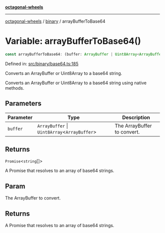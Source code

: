 [**octagonal-wheels**](../../README.md)

***

[octagonal-wheels](../../modules.md) / [binary](../README.md) / arrayBufferToBase64

# Variable: arrayBufferToBase64()

```ts
const arrayBufferToBase64: (buffer: ArrayBuffer | Uint8Array<ArrayBuffer>) => Promise<string[]>;
```

Defined in: [src/binary/base64.ts:185](https://github.com/vrtmrz/octagonal-wheels/blob/main/src/binary/base64.ts#L185)

Converts an ArrayBuffer or Uint8Array to a base64 string.

Converts an ArrayBuffer or Uint8Array to a base64 string using native methods.

## Parameters

| Parameter | Type | Description |
| ------ | ------ | ------ |
| `buffer` | `ArrayBuffer` \| `Uint8Array`\<`ArrayBuffer`\> | The ArrayBuffer to convert. |

## Returns

`Promise`\<`string`[]\>

A Promise that resolves to an array of base64 strings.

## Param

The ArrayBuffer to convert.

## Returns

A Promise that resolves to an array of base64 strings.
